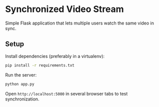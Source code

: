 # Synchronized Video Stream

Simple Flask application that lets multiple users watch the same video in sync.

## Setup

Install dependencies (preferably in a virtualenv):

```bash
pip install -r requirements.txt
```

Run the server:

```bash
python app.py
```

Open `http://localhost:5000` in several browser tabs to test synchronization.
